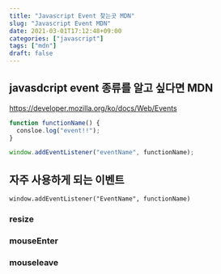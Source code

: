 ```yaml
---
title: "Javascript Event 찾는곳 MDN"
slug: "Javascript Event MDN"
date: 2021-03-01T17:12:48+09:00
categories: ["javascript"]
tags: ["mdn"]
draft: false
---
```


## javasdcript event 종류를 알고 싶다면 MDN

https://developer.mozilla.org/ko/docs/Web/Events

```javascript
function functionName() {
  consloe.log("event!!");
}

window.addEventListener("eventName", functionName);
```

## 자주 사용하게 되는 이벤트

`window.addEventListener("EventName", functionName)`

### resize

### mouseEnter

### mouseleave
